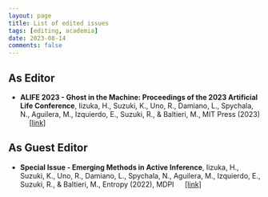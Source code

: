 ```yaml
---
layout: page
title: List of edited issues
tags: [editing, academia]
date: 2023-08-14
comments: false
---
```


## As Editor
- **ALIFE 2023 - Ghost in the Machine: Proceedings of the 2023 Artificial Life Conference**, Iizuka, H., Suzuki, K., Uno, R., Damiano, L., Spychala, N., Aguilera, M., Izquierdo, E., Suzuki, R., & Baltieri, M., MIT Press (2023) &emsp; [[link]](https://direct.mit.edu/isal/isal/volume/35)


## As Guest Editor
- **Special Issue - Emerging Methods in Active Inference**, Iizuka, H., Suzuki, K., Uno, R., Damiano, L., Spychala, N., Aguilera, M., Izquierdo, E., Suzuki, R., & Baltieri, M., Entropy (2022), MDPI &emsp; [[link]](https://www.mdpi.com/journal/entropy/special_issues/active_inference)